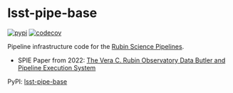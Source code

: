 # lsst-pipe-base

[![pypi](https://img.shields.io/pypi/v/lsst-pipe-base.svg)](https://pypi.org/project/lsst-pipe-base/)
[![codecov](https://codecov.io/gh/lsst/pipe_base/branch/main/graph/badge.svg?token=nTEA5ZAYiD)](https://codecov.io/gh/lsst/pipe_base)

Pipeline infrastructure code for the [Rubin Science Pipelines](https://pipelines.lsst.io).

* SPIE Paper from 2022: [The Vera C. Rubin Observatory Data Butler and Pipeline Execution System](https://arxiv.org/abs/2206.14941)

PyPI: [lsst-pipe-base](https://pypi.org/project/lsst-pipe-base/)

